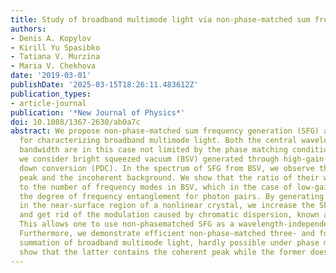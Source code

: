 ```yaml
---
title: Study of broadband multimode light via non-phase-matched sum frequency generation
authors:
- Denis A. Kopylov
- Kirill Yu Spasibko
- Tatiana V. Murzina
- Maria V. Chekhova
date: '2019-03-01'
publishDate: '2025-03-15T18:26:11.483612Z'
publication_types:
- article-journal
publication: '*New Journal of Physics*'
doi: 10.1088/1367-2630/ab0a7c
abstract: We propose non-phase-matched sum frequency generation (SFG) as a method
  for characterizing broadband multimode light. Both the central wavelength and the
  bandwidth are in this case not limited by the phase matching condition. As an example,
  we consider bright squeezed vacuum (BSV) generated through high-gain parametric
  down conversion (PDC). In the spectrum of SFG from BSV, we observe the coherent
  peak and the incoherent background. We show that the ratio of their widths is equal
  to the number of frequency modes in BSV, which in the case of low-gain PDC gives
  the degree of frequency entanglement for photon pairs. By generating the sum frequency
  in the near-surface region of a nonlinear crystal, we increase the SFG efficiency
  and get rid of the modulation caused by chromatic dispersion, known as Maker fringes.
  This allows one to use non-phasematched SFG as a wavelength-independent autocorrelator.
  Furthermore, we demonstrate efficient non-phase-matched three- and four-frequency
  summation of broadband multimode light, hardly possible under phase matching. We
  show that the latter contains the coherent peak while the former does not.
---
```

